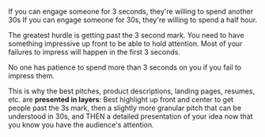 If you can engage someone for 3 seconds, they're willing to spend another 30s
If you can engage someone for 30s, they're willing to spend a half hour.

The greatest hurdle is getting past the 3 second mark. You need to have something impressive up front to be able to hold attention. Most of your failures to impress will happen in the first 3 seconds.

No one has patience to spend more than 3 seconds on you if you fail to impress them.

This is why the best pitches, product descriptions, landing pages, resumes, etc. are **presented in layers**: Best highlight up front and center to get people past the 3s mark, then a slightly more granular pitch that can be understood in 30s, and THEN a detailed presentation of your idea now that you know you have the audience's attention.
